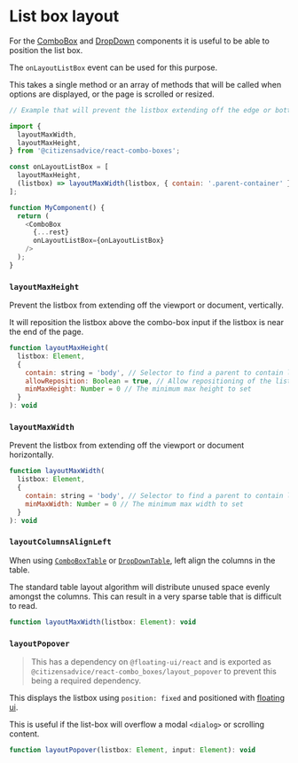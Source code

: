 # List box layout

For the [ComboBox](combo_box.md) and [DropDown](drop_down.md) components it is
useful to be able to position the list box.

The `onLayoutListBox` event can be used for this purpose.

This takes a single method or an array of methods that will be called
when options are displayed, or the page is scrolled or resized.

```js
// Example that will prevent the listbox extending off the edge or bottom of the window

import {
  layoutMaxWidth,
  layoutMaxHeight,
} from '@citizensadvice/react-combo-boxes';

const onLayoutListBox = [
  layoutMaxHeight,
  (listbox) => layoutMaxWidth(listbox, { contain: '.parent-container' }),
];

function MyComponent() {
  return (
    <ComboBox
      {...rest}
      onLayoutListBox={onLayoutListBox}
    />
  );
}
```

### `layoutMaxHeight`

Prevent the listbox from extending off the viewport or document, vertically.

It will reposition the listbox above the combo-box input if the listbox is near the end of the page.

```js
function layoutMaxHeight(
  listbox: Element,
  {
    contain: string = 'body', // Selector to find a parent to contain list box in
    allowReposition: Boolean = true, // Allow repositioning of the list box
    minMaxHeight: Number = 0 // The minimum max height to set
  }
): void
```

### `layoutMaxWidth`

Prevent the listbox from extending off the viewport or document horizontally.

```js
function layoutMaxWidth(
  listbox: Element,
  {
    contain: string = 'body', // Selector to find a parent to contain list box in
    minMaxWidth: Number = 0 // The minimum max width to set
  }
): void
```

### `layoutColumnsAlignLeft`

When using [`ComboBoxTable`](combo_box_table.md) or [`DropDownTable`](drop_down_table.md),
left align the columns in the table.

The standard table layout algorithm will distribute unused space evenly amongst the columns.
This can result in a very sparse table that is difficult to read.

```js
function layoutMaxWidth(listbox: Element): void
```

### `layoutPopover`

> This has a dependency on `@floating-ui/react` and is exported as `@citizensadvice/react-combo_boxes/layout_popover`
> to prevent this being a required dependency.

This displays the listbox using `position: fixed` and positioned with
[floating ui](https://floating-ui.com/).

This is useful if the list-box will overflow a modal `<dialog>` or scrolling content.

```js
function layoutPopover(listbox: Element, input: Element): void
```
